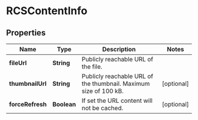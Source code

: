 

# RCSContentInfo


## Properties

| Name | Type | Description | Notes |
|------------ | ------------- | ------------- | -------------|
|**fileUrl** | **String** | Publicly reachable URL of the file. |  |
|**thumbnailUrl** | **String** | Publicly reachable URL of the thumbnail. Maximum size of 100 kB. |  [optional] |
|**forceRefresh** | **Boolean** | If set the URL content will not be cached. |  [optional] |



